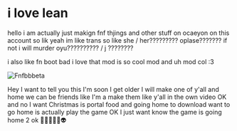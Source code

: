 # i love lean
hello i am actually just makign fnf thjings and other stuff on ocaeyon on this account so lik yeah
im like trans so like she / her????????? oplase???????      if not i will murder oyu?????????? / j ????????

i also like fn boot bad i love that mod is so cool mod and uh mod col :3

![Fnfbbbeta](https://user-images.githubusercontent.com/78597960/156788421-0ed6eb4d-adb0-467b-85a5-7187fc3620de.png)






Hey I want to tell you this I'm soon I get older I will make one of y'all and home we can be friends like I'm a make them like y'all in the own video OK and no I want Christmas is portal food and going home to download want to go home is actually play the game OK I just want know the game is going home 2 ok
🥹😇😱🤨🥴👽
